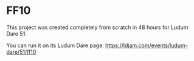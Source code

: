 # FF10

This project was created completely from scratch in 48 hours for Ludum Dare 51.

You can run it on its Ludum Dare page: https://ldjam.com/events/ludum-dare/51/ff10
